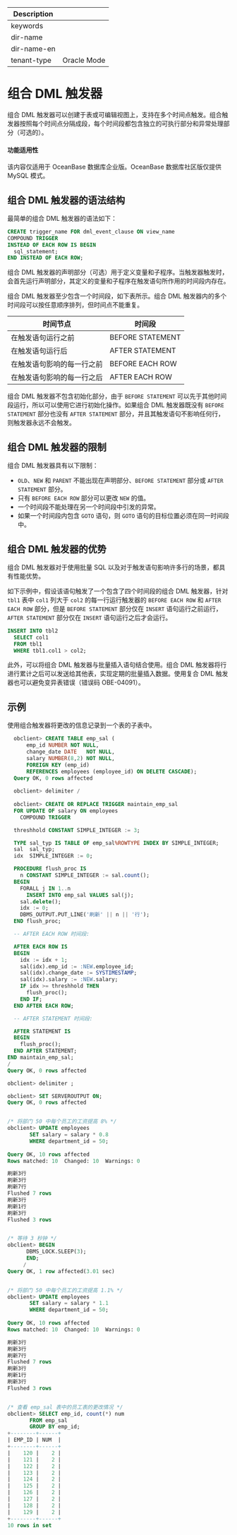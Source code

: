 | Description   |                 |
|---------------|-----------------|
| keywords      |                 |
| dir-name      |                 |
| dir-name-en   |                 |
| tenant-type   | Oracle Mode     |

# 组合 DML 触发器

组合 DML 触发器可以创建于表或可编辑视图上，支持在多个时间点触发。组合触发器按照每个时间点分隔成段，每个时间段都包含独立的可执行部分和异常处理部分（可选的）。

  <main id="notice" >
    <h4>功能适用性</h4>
    <p>该内容仅适用于 OceanBase 数据库企业版。OceanBase 数据库社区版仅提供 MySQL 模式。</p>
  </main>

## 组合 DML 触发器的语法结构

最简单的组合 DML 触发器的语法如下：

```sql
CREATE trigger_name FOR dml_event_clause ON view_name
COMPOUND TRIGGER
INSTEAD OF EACH ROW IS BEGIN
  sql_statement;
END INSTEAD OF EACH ROW;
```

组合 DML  触发器的声明部分（可选）用于定义变量和子程序。当触发器触发时，会首先运行声明部分，其定义的变量和子程序在触发语句所作用的时间段内存在。

组合 DML 触发器至少包含一个时间段，如下表所示。组合 DML 触发器内的多个时间段可以按任意顺序排列，但时间点不能重复。

| **时间节点** | **时间段** |
| --- | --- |
| 在触发语句运行之前 | BEFORE STATEMENT |
| 在触发语句运行后 | AFTER STATEMENT |
| 在触发语句影响的每一行之前 | BEFORE EACH ROW |
| 在触发语句影响的每一行之后 | AFTER EACH ROW |

组合 DML 触发器不包含初始化部分，由于 `BEFORE STATEMENT` 可以先于其他时间段运行，所以可以使用它进行初始化操作。如果组合 DML 触发器既没有 `BEFORE STATEMENT` 部分也没有 `AFTER STATEMENT` 部分，并且其触发语句不影响任何行，则触发器永远不会触发。

## 组合 DML 触发器的限制

组合 DML 触发器具有以下限制：

* `OLD`、`NEW` 和 `PARENT` 不能出现在声明部分、`BEFORE STATEMENT` 部分或 `AFTER STATEMENT` 部分。
* 只有 `BEFORE EACH ROW` 部分可以更改 `NEW` 的值。
* 一个时间段不能处理在另一个时间段中引发的异常。
* 如果一个时间段内包含 `GOTO` 语句，则 `GOTO` 语句的目标位置必须在同一时间段中。

## 组合 DML 触发器的优势

组合 DML 触发器对于使用批量 SQL 以及对于触发语句影响许多行的场景，都具有性能优势。

如下示例中，假设该语句触发了一个包含了四个时间段的组合 DML 触发器，针对`tbl1` 表中 `col1` 列大于 `col2`  的每一行运行触发器的 `BEFORE EACH ROW` 和 `AFTER EACH ROW` 部分，但是 `BEFORE STATEMENT` 部分仅在 `INSERT` 语句运行之前运行，`AFTER STATEMENT` 部分仅在 `INSERT` 语句运行之后才会运行。

```sql
INSERT INTO tbl2
  SELECT col1
  FROM tbl1
  WHERE tbl1.col1 > col2;
```

此外，可以将组合 DML 触发器与批量插入语句结合使用。组合 DML 触发器将行进行累计之后可以发送给其他表，实现定期的批量插入数据。使用复合 DML 触发器也可以避免变异表错误（错误码 OBE-04091）。


## 示例

使用组合触发器将更改的信息记录到一个表的子表中。

```sql
  obclient> CREATE TABLE emp_sal (
      emp_id NUMBER NOT NULL,
      change_date DATE   NOT NULL,
      salary NUMBER(8,2) NOT NULL,
      FOREIGN KEY (emp_id)
      REFERENCES employees (employee_id) ON DELETE CASCADE);
  Query OK, 0 rows affected
  
  obclient> delimiter /
  
  obclient> CREATE OR REPLACE TRIGGER maintain_emp_sal
  FOR UPDATE OF salary ON employees
    COMPOUND TRIGGER

  threshhold CONSTANT SIMPLE_INTEGER := 3;

  TYPE sal_typ IS TABLE OF emp_sal%ROWTYPE INDEX BY SIMPLE_INTEGER;
  sal  sal_typ;
  idx  SIMPLE_INTEGER := 0;

  PROCEDURE flush_proc IS
    n CONSTANT SIMPLE_INTEGER := sal.count();
  BEGIN
    FORALL j IN 1..n
      INSERT INTO emp_sal VALUES sal(j);
    sal.delete();
    idx := 0;
    DBMS_OUTPUT.PUT_LINE('刷新' || n || '行');
  END flush_proc;

  -- AFTER EACH ROW 时间段:

  AFTER EACH ROW IS
  BEGIN
    idx := idx + 1;
    sal(idx).emp_id := :NEW.employee_id;
    sal(idx).change_date := SYSTIMESTAMP;
    sal(idx).salary := :NEW.salary;
    IF idx >= threshhold THEN
      flush_proc();
    END IF;
  END AFTER EACH ROW;

  -- AFTER STATEMENT 时间段:

  AFTER STATEMENT IS
  BEGIN
    flush_proc();
  END AFTER STATEMENT;
END maintain_emp_sal;
/
Query OK, 0 rows affected

obclient> delimiter ;

obclient> SET SERVEROUTPUT ON;
Query OK, 0 rows affected


/* 将部门 50 中每个员工的工资提高 8% */
obclient> UPDATE employees
       SET salary = salary * 0.8
       WHERE department_id = 50;
     
Query OK, 10 rows affected 
Rows matched: 10  Changed: 10  Warnings: 0

刷新3行
刷新3行
刷新7行
Flushed 7 rows
刷新3行
刷新1行
刷新3行
Flushed 3 rows


/* 等待 3 秒钟 */
obclient> BEGIN
      DBMS_LOCK.SLEEP(3);
      END;
     /
Query OK, 1 row affected(3.01 sec)


/* 将部门 50 中每个员工的工资提高 1.1% */
obclient> UPDATE employees
       SET salary = salary * 1.1
       WHERE department_id = 50;
       
Query OK, 10 rows affected 
Rows matched: 10  Changed: 10  Warnings: 0

刷新3行
刷新3行
刷新7行
Flushed 7 rows
刷新3行
刷新1行
刷新3行
Flushed 3 rows


/* 查看 emp_sal 表中的员工表的更改情况 */
obclient> SELECT emp_id, count(*) num
       FROM emp_sal
       GROUP BY emp_id;
+--------+------+
| EMP_ID | NUM  |
+--------+------+
|    120 |    2 |
|    121 |    2 |
|    122 |    2 |
|    123 |    2 |
|    124 |    2 |
|    125 |    2 |
|    126 |    2 |
|    127 |    2 |
|    128 |    2 |
|    129 |    2 |
+--------+------+
10 rows in set
```
